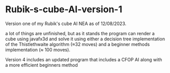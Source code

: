 # Rubik-s-cube-AI-version-1
Version one of my Rubik's cube AI NEA as of 12/08/2023.


a lot of things are unfinished, but as it
stands the program can render a cube using javafx3d
and solve it using either a decision tree
implementation of the Thistlethwaite algorithm
(≈32 moves) and a beginner methods implementation
(≈ 100 moves).

Version 4 includes an updated program that includes a CFOP AI along with a more efficient beginners method
